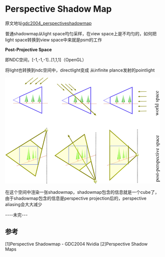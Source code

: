 # Perspective Shadow Map

原文地址[gdc2004_perspectiveshadowmap](http://download.nvidia.com/developer/presentations/GDC_2004/gdc2004_perspectiveshadowmap.pdf)


普通shadowmap从light space均匀采样，在view space上是不均匀的，如何把light space转换到view space中来就是psm的工作

**Post-Projective Space**

即NDC空间，[-1,-1,-1]..[1,1,1]（OpenGL）

将light也转换到ndc空间中，directlight变成 从infinite plance发射的pointlight

![](figs/psm2.png)

在这个空间中渲染一张shadowmap，shadowmap包含的信息就是一个cube了，由于shadowmap包含的信息是perspective projection后的，perspective aliasing会大大减少

----未完---


## 参考

[1]Perspective Shadowmap - GDC2004 Nvidia
[2]Perspective Shadow Maps
